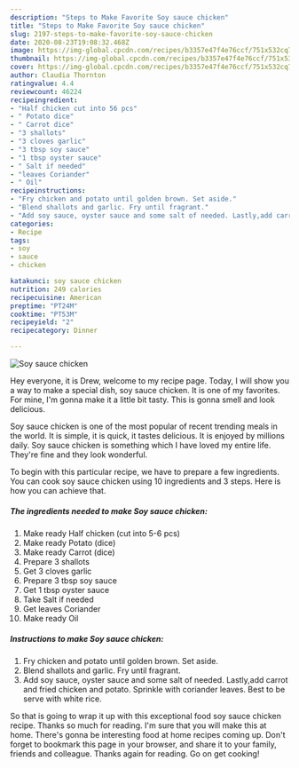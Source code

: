```yaml
---
description: "Steps to Make Favorite Soy sauce chicken"
title: "Steps to Make Favorite Soy sauce chicken"
slug: 2197-steps-to-make-favorite-soy-sauce-chicken
date: 2020-08-23T19:08:32.468Z
image: https://img-global.cpcdn.com/recipes/b3357e47f4e76ccf/751x532cq70/soy-sauce-chicken-recipe-main-photo.jpg
thumbnail: https://img-global.cpcdn.com/recipes/b3357e47f4e76ccf/751x532cq70/soy-sauce-chicken-recipe-main-photo.jpg
cover: https://img-global.cpcdn.com/recipes/b3357e47f4e76ccf/751x532cq70/soy-sauce-chicken-recipe-main-photo.jpg
author: Claudia Thornton
ratingvalue: 4.4
reviewcount: 46224
recipeingredient:
- "Half chicken cut into 56 pcs"
- " Potato dice"
- " Carrot dice"
- "3 shallots"
- "3 cloves garlic"
- "3 tbsp soy sauce"
- "1 tbsp oyster sauce"
- " Salt if needed"
- "leaves Coriander"
- " Oil"
recipeinstructions:
- "Fry chicken and potato until golden brown. Set aside."
- "Blend shallots and garlic. Fry until fragrant."
- "Add soy sauce, oyster sauce and some salt of needed. Lastly,add carrot and fried chicken and potato. Sprinkle with coriander leaves. Best to be serve with white rice."
categories:
- Recipe
tags:
- soy
- sauce
- chicken

katakunci: soy sauce chicken 
nutrition: 249 calories
recipecuisine: American
preptime: "PT24M"
cooktime: "PT53M"
recipeyield: "2"
recipecategory: Dinner

---
```



![Soy sauce chicken](https://img-global.cpcdn.com/recipes/b3357e47f4e76ccf/751x532cq70/soy-sauce-chicken-recipe-main-photo.jpg)

Hey everyone, it is Drew, welcome to my recipe page. Today, I will show you a way to make a special dish, soy sauce chicken. It is one of my favorites. For mine, I'm gonna make it a little bit tasty. This is gonna smell and look delicious.



Soy sauce chicken is one of the most popular of recent trending meals in the world. It is simple, it is quick, it tastes delicious. It is enjoyed by millions daily. Soy sauce chicken is something which I have loved my entire life. They're fine and they look wonderful.


To begin with this particular recipe, we have to prepare a few ingredients. You can cook soy sauce chicken using 10 ingredients and 3 steps. Here is how you can achieve that.

<!--inarticleads1-->

##### The ingredients needed to make Soy sauce chicken:

1. Make ready Half chicken (cut into 5-6 pcs)
1. Make ready  Potato (dice)
1. Make ready  Carrot (dice)
1. Prepare 3 shallots
1. Get 3 cloves garlic
1. Prepare 3 tbsp soy sauce
1. Get 1 tbsp oyster sauce
1. Take  Salt if needed
1. Get leaves Coriander
1. Make ready  Oil




<!--inarticleads2-->

##### Instructions to make Soy sauce chicken:

1. Fry chicken and potato until golden brown. Set aside.
1. Blend shallots and garlic. Fry until fragrant.
1. Add soy sauce, oyster sauce and some salt of needed. Lastly,add carrot and fried chicken and potato. Sprinkle with coriander leaves. Best to be serve with white rice.




So that is going to wrap it up with this exceptional food soy sauce chicken recipe. Thanks so much for reading. I'm sure that you will make this at home. There's gonna be interesting food at home recipes coming up. Don't forget to bookmark this page in your browser, and share it to your family, friends and colleague. Thanks again for reading. Go on get cooking!
